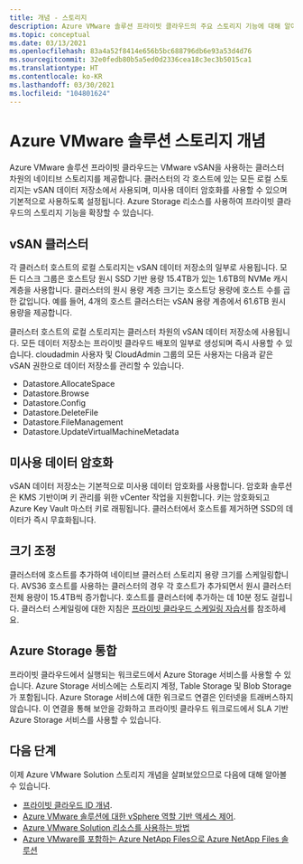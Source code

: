 ```yaml
---
title: 개념 - 스토리지
description: Azure VMware 솔루션 프라이빗 클라우드의 주요 스토리지 기능에 대해 알아봅니다.
ms.topic: conceptual
ms.date: 03/13/2021
ms.openlocfilehash: 83a4a52f8414e656b5bc688796db6e93a53d4d76
ms.sourcegitcommit: 32e0fedb80b5a5ed0d2336cea18c3ec3b5015ca1
ms.translationtype: HT
ms.contentlocale: ko-KR
ms.lasthandoff: 03/30/2021
ms.locfileid: "104801624"
---
```

#  <a name="azure-vmware-solution-storage-concepts"></a>Azure VMware 솔루션 스토리지 개념

Azure VMware 솔루션 프라이빗 클라우드는 VMware vSAN을 사용하는 클러스터 차원의 네이티브 스토리지를 제공합니다. 클러스터의 각 호스트에 있는 모든 로컬 스토리지는 vSAN 데이터 저장소에서 사용되며, 미사용 데이터 암호화를 사용할 수 있으며 기본적으로 사용하도록 설정됩니다. Azure Storage 리소스를 사용하여 프라이빗 클라우드의 스토리지 기능을 확장할 수 있습니다.

## <a name="vsan-clusters"></a>vSAN 클러스터

각 클러스터 호스트의 로컬 스토리지는 vSAN 데이터 저장소의 일부로 사용됩니다. 모든 디스크 그룹은 호스트당 원시 SSD 기반 용량 15.4TB가 있는 1.6TB의 NVMe 캐시 계층을 사용합니다. 클러스터의 원시 용량 계층 크기는 호스트당 용량에 호스트 수를 곱한 값입니다. 예를 들어, 4개의 호스트 클러스터는 vSAN 용량 계층에서 61.6TB 원시 용량을 제공합니다.

클러스터 호스트의 로컬 스토리지는 클러스터 차원의 vSAN 데이터 저장소에 사용됩니다. 모든 데이터 저장소는 프라이빗 클라우드 배포의 일부로 생성되며 즉시 사용할 수 있습니다. cloudadmin 사용자 및 CloudAdmin 그룹의 모든 사용자는 다음과 같은 vSAN 권한으로 데이터 저장소를 관리할 수 있습니다.

- Datastore.AllocateSpace
- Datastore.Browse
- Datastore.Config
- Datastore.DeleteFile
- Datastore.FileManagement
- Datastore.UpdateVirtualMachineMetadata

## <a name="data-at-rest-encryption"></a>미사용 데이터 암호화

vSAN 데이터 저장소는 기본적으로 미사용 데이터 암호화를 사용합니다. 암호화 솔루션은 KMS 기반이며 키 관리를 위한 vCenter 작업을 지원합니다. 키는 암호화되고 Azure Key Vault 마스터 키로 래핑됩니다. 클러스터에서 호스트를 제거하면 SSD의 데이터가 즉시 무효화됩니다.

## <a name="scaling"></a>크기 조정

클러스터에 호스트를 추가하여 네이티브 클러스터 스토리지 용량 크기를 스케일링합니다. AVS36 호스트를 사용하는 클러스터의 경우 각 호스트가 추가되면서 원시 클러스터 전체 용량이 15.4TB씩 증가합니다. 호스트를 클러스터에 추가하는 데 10분 정도 걸립니다.  클러스터 스케일링에 대한 지침은 [프라이빗 클라우드 스케일링 자습서][tutorial-scale-private-cloud]를 참조하세요.

## <a name="azure-storage-integration"></a>Azure Storage 통합

프라이빗 클라우드에서 실행되는 워크로드에서 Azure Storage 서비스를 사용할 수 있습니다. Azure Storage 서비스에는 스토리지 계정, Table Storage 및 Blob Storage가 포함됩니다. Azure Storage 서비스에 대한 워크로드 연결은 인터넷을 트래버스하지 않습니다. 이 연결을 통해 보안을 강화하고 프라이빗 클라우드 워크로드에서 SLA 기반 Azure Storage 서비스를 사용할 수 있습니다.

## <a name="next-steps"></a>다음 단계

이제 Azure VMware Solution 스토리지 개념을 살펴보았으므로 다음에 대해 알아볼 수 있습니다.

- [프라이빗 클라우드 ID 개념](concepts-identity.md).
- [Azure VMware 솔루션에 대한 vSphere 역할 기반 액세스 제어](concepts-identity.md).
- [Azure VMware Solution 리소스를 사용하는 방법](enable-azure-vmware-solution.md)
- [Azure VMware를 포함하는 Azure NetApp Files으로 Azure NetApp Files 솔루션](netapp-files-with-azure-vmware-solution.md)

<!-- LINKS - external-->

<!-- LINKS - internal -->
[tutorial-scale-private-cloud]: ./tutorial-scale-private-cloud.md
[concepts-identity]: ./concepts-identity.md
